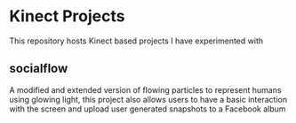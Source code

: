 Kinect Projects
=================================

This repository hosts Kinect based projects I have experimented with

socialflow
-----------

A modified and extended version of flowing particles to represent humans using glowing light, this project also allows users to have a basic interaction with the screen and upload user generated snapshots to a Facebook album